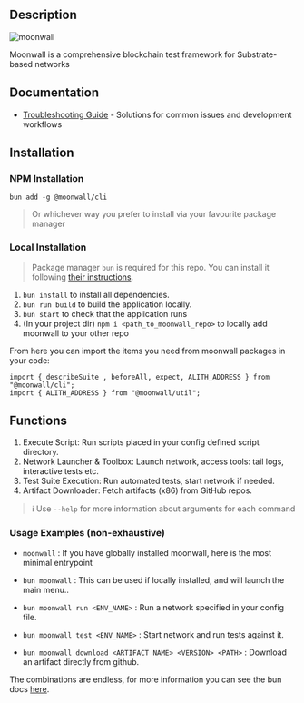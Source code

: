 ## Description
![moonwall](docs/public/moonwall.webp)

Moonwall is a comprehensive blockchain test framework for Substrate-based networks

## Documentation

- [Troubleshooting Guide](TROUBLESHOOTING.md) - Solutions for common issues and development workflows

## Installation

### NPM Installation
```
bun add -g @moonwall/cli
```
> Or whichever way you prefer to install via your favourite package manager

### Local Installation

> Package manager `bun` is required for this repo. You can install it following [their instructions](https://bun.sh/docs/installation).

1. `bun install` to install all dependencies.
2. `bun run build` to build the application locally.
3. `bun start` to check that the application runs
4. (In your project dir) `npm i <path_to_moonwall_repo>` to locally add moonwall to your other repo

From here you can import the items you need from moonwall packages in your code:
```
import { describeSuite , beforeAll, expect, ALITH_ADDRESS } from "@moonwall/cli";
import { ALITH_ADDRESS } from "@moonwall/util";
```

## Functions

1. Execute Script: Run scripts placed in your config defined script directory.
2. Network Launcher & Toolbox: Launch network, access tools: tail logs, interactive tests etc.
3. Test Suite Execution: Run automated tests, start network if needed.
4. Artifact Downloader: Fetch artifacts (x86) from GitHub repos.

> :information_source: Use `--help` for more information about arguments for each command

### Usage Examples (non-exhaustive)

- `moonwall` : If you have globally installed moonwall, here is the most minimal entrypoint

- `bun moonwall` : This can be used if locally installed, and will launch the main menu..

- `bun moonwall run <ENV_NAME>` : Run a network specified in your config file.

- `bun moonwall test <ENV_NAME>` : Start network and run tests against it.

- `bun moonwall download <ARTIFACT NAME> <VERSION> <PATH>` : Download an artifact directly from github.


The combinations are endless, for more information you can see the bun docs [here](https://bun.sh/docs/cli/run).
